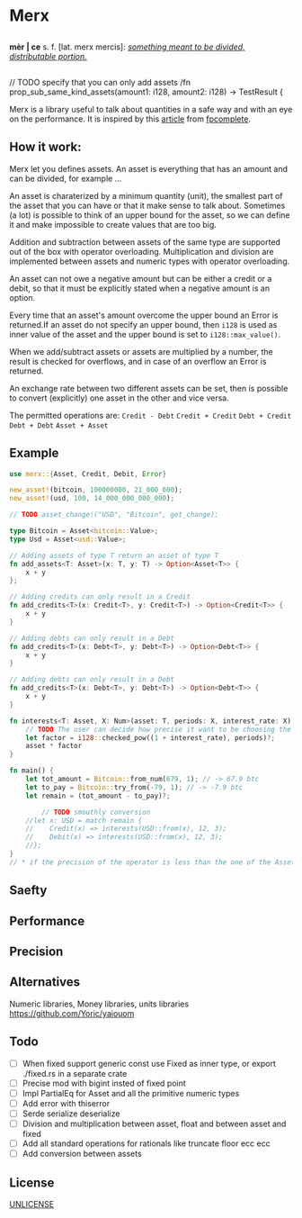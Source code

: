 # Merx

##

**mèr | ce** s. f. [lat. merx mercis]:
[*something meant to be divided, distributable portion.*](https://www.etimo.it/?term=merce&find=Cerca)

##

// TODO specify that you can only add assets
/fn prop_sub_same_kind_assets(amount1: i128, amount2: i128) -> TestResult {

Merx is a library useful to talk about quantities in a safe way and with an eye on the
performance. It is inspired by this
[article](https://tech.fpcomplete.com/blog/safe-decimal-right-on-the-money) from
[fpcomplete](https://tech.fpcomplete.com/tech).

## How it work:
Merx let you defines assets. An asset is everything that has an amount and can be divided, for
example ...

An asset is charaterized by a minimum quantity (unit), the smallest part of the asset that you
can have or that it make sense to talk about. Sometimes (a lot) is possible to think of an upper
bound for the asset, so we can define it and make impossible to create values that are too big.

Addition and subtraction between assets of the same type are supported out of the box with operator
overloading. Multiplication and division are implemented between assets and numeric
types with operator overloading.

An asset can not owe a negative amount but can be either a credit or a debit, so that it must
be explicitly stated when a negative amount is an option.

Every time that an asset's amount overcome the upper bound an Error is returned.If an asset do not
specify an upper bound, then `i128` is used as inner value of the asset and the upper bound is set
to `i128::max_value()`. 

When we add/subtract assets or assets are multiplied by a number, the result is checked for
overflows, and in case of an overflow an Error is returned.

An exchange rate between two different assets can be set, then is possible to convert (explicitly)
one asset in the other and vice versa.

The permitted operations are: `Credit - Debt` `Credit + Credit` `Debt + Credit` `Debt + Debt` 
`Asset + Asset`


## Example
```rust
use merx::{Asset, Credit, Debit, Error}

new_asset!(bitcoin, 100000000, 21_000_000);
new_asset!(usd, 100, 14_000_000_000_000);

// TODO asset_change!("USD", "Bitcoin", get_change);

type Bitcoin = Asset<bitcoin::Value>;
type Usd = Asset<usd::Value>;

// Adding assets of type T return an asset of type T
fn add_assets<T: Asset>(x: T, y: T) -> Option<Asset<T>> {
    x + y
};

// Adding credits can only result in a Credit
fn add_credits<T>(x: Credit<T>, y: Credit<T>) -> Option<Credit<T>> {
    x + y
}

// Adding debts can only result in a Debt
fn add_credits<T>(x: Debt<T>, y: Debt<T>) -> Option<Debt<T>> {
    x + y
}

// Adding debts can only result in a Debt
fn add_credits<T>(x: Debt<T>, y: Debt<T>) -> Option<Debt<T>> {
    x + y
}

fn interests<T: Asset, X: Num>(asset: T, periods: X, interest_rate: X) -> Option<Asset<T>> {
    // TODO The user can decide how precise it want to be choosing the type of the factor*
    let factor = i128::checked_pow((1 + interest_rate), periods)?;
    asset * factor
}

fn main() {
    let tot_amount = Bitcoin::from_num(679, 1); // -> 67.9 btc
    let to_pay = Bitcoin::try_from(-79, 1); // -> -7.9 btc
    let remain = (tot_amount - to_pay)?;

		// TODO smouthly conversion
    //let x: USD = match remain {
    //    Credit(x) => interests(USD::from(x), 12, 3);
    //    Debit(x) => interests(USD::from(x), 12, 3);
    //};
}
// * if the precision of the operator is less than the one of the Asset the Asset's precision is used
```

## Saefty

## Performance

## Precision

## Alternatives

Numeric libraries, Money libraries, units libraries
https://github.com/Yoric/yaiouom

## Todo

 - [ ] When fixed support generic const use Fixed as inner type, or export ./fixed.rs in a separate crate
 - [ ] Precise mod with bigint insted of fixed point
 - [ ] Impl PartialEq for Asset and all the primitive numeric types
 - [ ] Add error with thiserror
 - [ ] Serde serialize deserialize
 - [ ] Division and multiplication between asset, float and between asset and fixed
 - [ ] Add all standard operations for rationals like truncate floor ecc ecc
 - [ ] Add conversion between assets

## License

[UNLICENSE](https://unlicense.org/)
